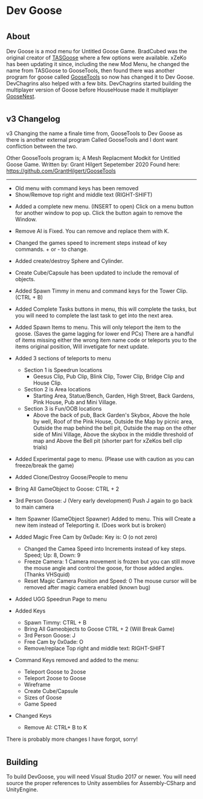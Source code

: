# Dev Goose
# <h2> About
Dev Goose is a mod menu for Untitled Goose Game.
BradCubed was the original creator of [TASGoose](https://github.com/BradCubed/TASGoose) where a few options were available.
xZeKo has been updating it since, including the new Mod Menu, he changed the name from TASGoose to GooseTools, then found there was another program for goose called [GooseTools](https://github.com/GrantHilgert/GooseTools) so now has changed it to Dev Goose.
DevChagrins also helped with a few bits. DevChagrins started building the multiplayer version of Goose before HouseHouse made it multiplayer [GooseNest](https://github.com/DevChagrins/GooseNest).

# <h2> v3 Changelog
v3
Changing the name a finale time from, GooseTools to Dev Goose as there is another external program Called GooseTools and I dont want confliction between the two.

Other GooseTools program is;
A Mesh Replacment Modkit for Untitled Goose Game. Written by: Grant Hilgert Sepetember 2020
Found here: https://github.com/GrantHilgert/GooseTools

----------------------------------------------------------------------------------------------------------------------------------------------

- Old menu with command keys has been removed 
- Show/Remove top right and middle text (RIGHT-SHIFT)
+ Added a complete new menu. (INSERT to open)
	Click on a menu button for another window to pop up. Click the button again to remove the Window.

+ Remove AI is Fixed. You can remove and replace them with K.
+ Changed the games speed to increment steps instead of key commands. + or - to change.
+ Added create/destroy Sphere and Cylinder. 
+ Create Cube/Capsule has been updated to include the removal of objects.
+ Added Spawn Timmy in menu and command keys for the Tower Clip. (CTRL + B)
+ Added Complete Tasks buttons in menu, this will complete the tasks, but you will need to complete the last task to get into the next area.
+ Added Spawn Items to menu. This will only teleport the item to the goose. (Saves the game lagging for lower end PCs)
	There are a handful of items missing either the wrong item name code or teleports you to the items original position, Will invetigate for next update.
+ Added 3 sections of teleports to menu
	+ Section 1 is Speedrun locations
		+ Geesus Clip, Pub Clip, Blink Clip, Tower Clip, Bridge Clip and House Clip.
	+ Section 2 is Area locations
		+ Starting Area, Statue/Bench, Garden, High Street, Back Gardens, Pink House, Pub and Mini Village.
	+ Section 3 is Fun/OOB locations
		+ Above the back of pub, Back Garden's Skybox, Above the hole by well, Roof of the Pink House, Outside the Map by picnic area, Outside the map behind the bell pit, Outside the map on the other side of Mini Village, Above the skybox in the middle threshold of map and Above the Bell pit (shorter part for xZeKos bell clip trials)

+ Added Experimental page to menu. (Please use with caution as you can freeze/break the game)
+ Added Clone/Destroy Goose/People to menu
+ Bring All GameObject to Goose: CTRL + 2
+ 3rd Person Goose: J (Very early development) Push J again to go back to main camera
+ Item Spawner (GameObject Spawner) Added to menu.
	This will Create a new item instead of Teleporting it. (Does work but is broken)

+ Added Magic Free Cam by 0x0ade: Key is: O (o not zero)
	+ Changed the Camea Speed into Increments instead of key steps. Speed; Up: 8, Down: 9
	+ Freeze Camera: 1
		Camera movement is frozen but you can still move the mouse angle and control the goose, for those added angles. (Thanks VHSquid)
	+ Reset Magic Camera Position and Speed: 0
		The mouse cursor will be removed after magic camera enabled (known bug)

+ Added UGG Speedrun Page to menu

+ Added Keys
	+ Spawn Timmy: CTRL + B
	+ Bring All Gameobjects to Goose CTRL + 2 (Will Break Game)
	+ 3rd Person Goose: J
	+ Free Cam by 0x0ade: O
	+ Remove/replace Top right and middle text: RIGHT-SHIFT

 + Command Keys removed and added to the menu:
	+ Teleport Goose to 2oose
	+ Teleport 2oose to Goose
	+ Wireframe
	+ Create Cube/Capsule
	+ Sizes of Goose
	+ Game Speed

+ Changed Keys
	+ Remove AI: CTRL+ B to  K

There is probably more changes I have forgot, sorry!

# <h2> Building

To build DevGoose, you will need Visual Studio 2017 or newer.
You will need source the proper references to Unity assemblies for Assembly-CSharp and UnityEngine.
